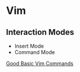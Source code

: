 # Vim

## Interaction Modes

- Insert Mode
- Command Mode


[Good Basic Vim Commands](https://coderwall.com/p/adv71w/basic-vim-commands-for-getting-started) 